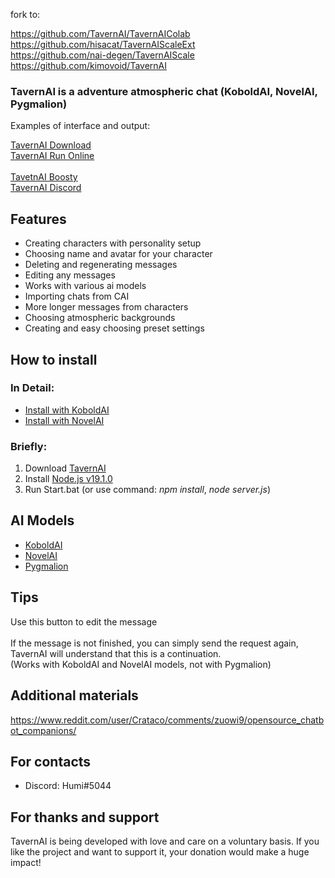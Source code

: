 fork to:

https://github.com/TavernAI/TavernAIColab<br>
https://github.com/hisacat/TavernAIScaleExt<br>
https://github.com/nai-degen/TavernAIScale<br>
https://github.com/kimovoid/TavernAI<br>



### TavernAI is a adventure atmospheric chat (KoboldAI, NovelAI, Pygmalion)
Examples of interface and output:

[TavernAI Download](https://github.com/TavernAI/TavernAI/archive/refs/heads/main.zip)<br>
[TavernAI Run Online](https://colab.research.google.com/github/TavernAI/TavernAI/blob/main/colab/GPU.ipynb)<br><br>
[TavetnAI Boosty](https://boosty.to/tavernai)<br>
[TavernAI Discord](https://discord.gg/zmK2gmr45t)<br>

## Features
* Creating characters with personality setup
* Choosing name and avatar for your character
* Deleting and regenerating messages
* Editing any messages
* Works with various ai models
* Importing chats from CAI
* More longer messages from characters
* Choosing atmospheric backgrounds
* Creating and easy choosing preset settings

## How to install
### In Detail:
* [Install with KoboldAI](https://github.com/TavernAI/TavernAI/wiki/How-to-install)<br>
* [Install with NovelAI](https://github.com/TavernAI/TavernAI/wiki/How-to-install-Novel)<br>
### Briefly:
1. Download [TavernAI](https://github.com/TavernAI/TavernAI/archive/refs/heads/main.zip)
2. Install [Node.js v19.1.0](https://nodejs.org/download/release/v19.1.0/)
3. Run Start.bat (or use command: *npm install*, *node server.js*)
## AI Models
* [KoboldAI](https://github.com/KoboldAI/KoboldAI-Client)
* [NovelAI](https://novelai.net/)
* [Pygmalion](https://rentry.org/pygmalion-ai)

## Tips
Use this button to edit the message<br><br>
If the message is not finished, you can simply send the request again, TavernAI will understand that this is a continuation. <br>(Works with KoboldAI and NovelAI models, not with Pygmalion)<br>
## Additional materials
https://www.reddit.com/user/Crataco/comments/zuowi9/opensource_chatbot_companions/
## For contacts
* Discord: Humi#5044
## For thanks and support
TavernAI is being developed with love and care on a voluntary basis. If you like the project and want to support it, your donation would make a huge impact!

